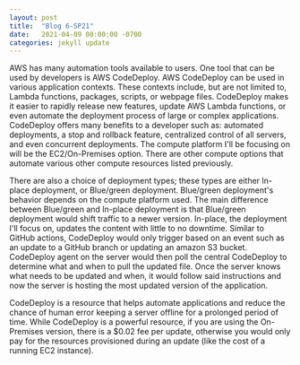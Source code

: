 ```yaml
---
layout: post
title:  "Blog 6-SP21"
date:   2021-04-09 00:00:00 -0700
categories: jekyll update
---
```

AWS has many automation tools available to users. One tool that can be used by developers is AWS CodeDeploy. AWS CodeDeploy can be used in various application contexts. These contexts include, but are not limited to, Lambda functions, packages, scripts, or webpage files. CodeDeploy makes it easier to rapidly release new features, update AWS Lambda functions, or even automate the deployment process of large or complex applications. CodeDeploy offers many benefits to a developer such as: automated deployments, a stop and rollback feature, centralized control of all servers, and even concurrent deployments. The compute platform I'll be focusing on will be the EC2/On-Premises option. There are other compute options that automate various other compute resources listed previously.

There are also a choice of deployment types; these types are either In-place deployment, or Blue/green deployment. Blue/green deployment's behavior depends on the compute platform used. The main difference between Blue/green and In-place deployment is that Blue/green deployment would shift traffic to a newer version. In-place, the deployment I'll focus on, updates the content with little to no downtime. Similar to GitHub actions, CodeDeploy would only trigger based on an event such as an update to a GitHub branch or updating an amazon S3 bucket. CodeDeploy agent on the server would then poll the central CodeDeploy to determine what and when to pull the updated file. Once the server knows what needs to be updated and when, it would follow said instructions and now the server is hosting the most updated version of the application.

CodeDeploy is a resource that helps automate applications and reduce the chance of human error keeping a server offline for a prolonged period of time. While CodeDeploy is a powerful resource, if you are using the On-Premises version, there is a $0.02 fee per update, otherwise you would only pay for the resources provisioned during an update (like the cost of a running EC2 instance).